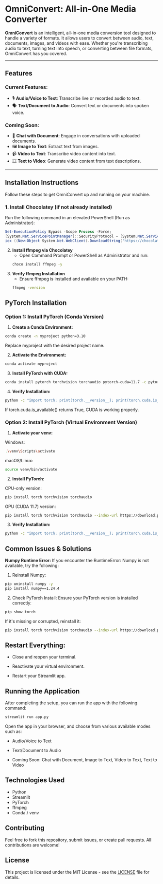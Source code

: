 # OmniConvert: All-in-One Media Converter

**OmniConvert** is an intelligent, all-in-one media conversion tool designed to handle a variety of formats. It allows users to convert between audio, text, documents, images, and videos with ease. Whether you're transcribing audio to text, turning text into speech, or converting between file formats, OmniConvert has you covered.

---

## Features

### Current Features:
- 🎙️ **Audio/Voice to Text**: Transcribe live or recorded audio to text.
- 🗣️ **Text/Document to Audio**: Convert text or documents into spoken voice.

### Coming Soon:
- 📄 **Chat with Document**: Engage in conversations with uploaded documents.
- 🖼️ **Image to Text**: Extract text from images.
- 📹 **Video to Text**: Transcribe video content into text.
- 🎞️ **Text to Video**: Generate video content from text descriptions.

---

## Installation Instructions

Follow these steps to get OmniConvert up and running on your machine.

### 1. Install Chocolatey (if not already installed)
Run the following command in an elevated PowerShell (Run as Administrator):

```powershell
Set-ExecutionPolicy Bypass -Scope Process -Force;
[System.Net.ServicePointManager]::SecurityProtocol = [System.Net.ServicePointManager]::SecurityProtocol -bor 3072;
iex ((New-Object System.Net.WebClient).DownloadString('https://chocolatey.org/install.ps1'))
```
2. **Install ffmpeg via Chocolatey**
    - Open Command Prompt or PowerShell as Administrator and run:
    ```bash
    choco install ffmpeg -y
    ```
3. **Verify ffmpeg Installation**
    - Ensure ffmpeg is installed and available on your PATH:
    ```bash
    ffmpeg -version
    ```
## PyTorch Installation

### Option 1: Install PyTorch (Conda Version)

1. **Create a Conda Environment:**

```bash
conda create -n myproject python=3.10
```
Replace myproject with the desired project name.

2. **Activate the Environment:**

```bash
conda activate myproject
```

3. **Install PyTorch with CUDA:**

```bash
conda install pytorch torchvision torchaudio pytorch-cuda=11.7 -c pytorch -c nvidia
```

4. **Verify Installation:**

```bash
python -c "import torch; print(torch.__version__); print(torch.cuda.is_available())"
```
If torch.cuda.is_available() returns True, CUDA is working properly.

### Option 2: Install PyTorch (Virtual Environment Version)

1. **Activate your venv:**

Windows:

```bash
.\venv\Scripts\activate
```

macOS/Linux:

```bash
source venv/bin/activate
```

2. **Install PyTorch:**

CPU-only version:

```bash
pip install torch torchvision torchaudio
```

GPU (CUDA 11.7) version:

```bash
pip install torch torchvision torchaudio --index-url https://download.pytorch.org/whl/cu117
```

3. **Verify Installation:**

```bash
python -c "import torch; print(torch.__version__); print(torch.cuda.is_available())"
```

## Common Issues & Solutions
**Numpy Runtime Error:**
If you encounter the RuntimeError: Numpy is not available, try the following:

1. Reinstall Numpy:

```bash
pip uninstall numpy -y
pip install numpy==1.24.4
```

2. Check PyTorch Install: Ensure your PyTorch version is installed correctly:

```bash
pip show torch
```

If it's missing or corrupted, reinstall it:

```bash
pip install torch torchvision torchaudio --index-url https://download.pytorch.org/whl/cpu
```

## Restart Everything:

- Close and reopen your terminal.

- Reactivate your virtual environment.

- Restart your Streamlit app.

## Running the Application
After completing the setup, you can run the app with the following command:

```bash
streamlit run app.py
```

Open the app in your browser, and choose from various available modes such as:

 - Audio/Voice to Text

 - Text/Document to Audio

 - Coming Soon: Chat with Document, Image to Text, Video to Text, Text to Video

## Technologies Used
- Python
- Streamlit
- PyTorch
- ffmpeg
- Conda / venv

## Contributing
Feel free to fork this repository, submit issues, or create pull requests. All contributions are welcome!

## License
This project is licensed under the MIT License - see the [LICENSE](LICENSE) file for details.
